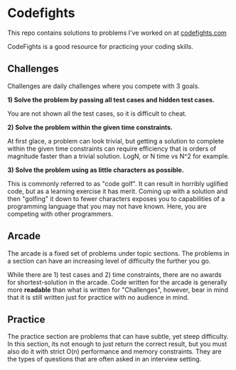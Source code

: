 # Codefights

This repo contains solutions to problems I've worked on at [codefights.com](https://codefights.com/)

CodeFights is a good resource for practicing your coding skills.


## Challenges

Challenges are daily challenges where you compete with 3 goals.

**1) Solve the problem by passing all test cases and hidden test cases.**

You are not shown all the test cases, so it is difficult to cheat. 

**2) Solve the problem within the given time constraints.**

At first glace, a problem can look trivial, but getting a solution to complete within the given time constraints can require efficiency that is orders of magnitude faster than a trivial solution.  LogN, or N time vs N^2 for example.

**3) Solve the problem using as little characters as possible.**

This is commonly referred to as "code golf".  It can result in horribly uglified code, but as a learning exercise it has merit.  Coming up with a solution and then "golfing" it down to fewer characters exposes you to capabilities of a programming language that you may not have known.  Here, you are competing with other programmers.


## Arcade

The arcade is a fixed set of problems under topic sections.  The problems in a section can have an increasing level of difficulty the further you go.

While there are 1) test cases and 2) time constraints, there are no awards for shortest-solution in the arcade.  Code written for the arcade is generally more **readable** than what is written for "Challenges", however, bear in mind that it is still written just for practice with no audience in mind.


## Practice

The practice section are problems that can have subtle, yet steep difficulty.  In this section, its not enough to just return the correct result, but you must also do it with strict O(n) performance and memory constraints. They are the types of questions that are often asked in an interview setting.
